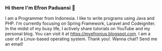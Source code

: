 ### Hi there I'm Efron Paduansi 👋

I am a Programmer from Indonesia. I like to write programs using Java and PHP. I'm currently focusing on Spring Framework, Laravel and Codeigniter. 
In the midst of my busy life, I actively share tutorials on YouTube and my personal blog. You can visit it at https://myefronius.blogspot.com. I am a user of a Linux-based operating system. Thank you!.
Wanna chat? Send me an email!

